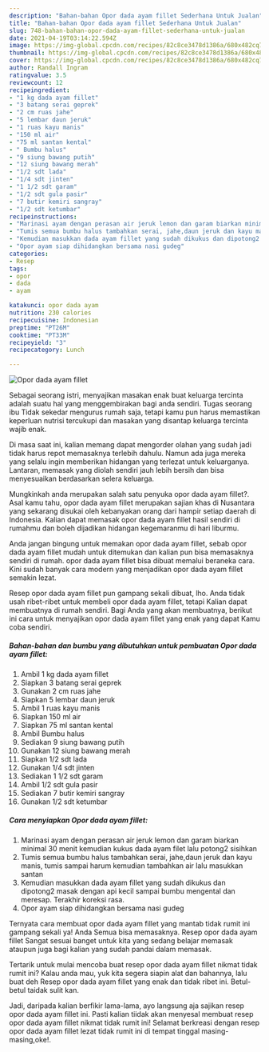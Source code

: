 ```yaml
---
description: "Bahan-bahan Opor dada ayam fillet Sederhana Untuk Jualan"
title: "Bahan-bahan Opor dada ayam fillet Sederhana Untuk Jualan"
slug: 748-bahan-bahan-opor-dada-ayam-fillet-sederhana-untuk-jualan
date: 2021-04-19T03:14:22.594Z
image: https://img-global.cpcdn.com/recipes/82c8ce3478d1386a/680x482cq70/opor-dada-ayam-fillet-foto-resep-utama.jpg
thumbnail: https://img-global.cpcdn.com/recipes/82c8ce3478d1386a/680x482cq70/opor-dada-ayam-fillet-foto-resep-utama.jpg
cover: https://img-global.cpcdn.com/recipes/82c8ce3478d1386a/680x482cq70/opor-dada-ayam-fillet-foto-resep-utama.jpg
author: Randall Ingram
ratingvalue: 3.5
reviewcount: 12
recipeingredient:
- "1 kg dada ayam fillet"
- "3 batang serai geprek"
- "2 cm ruas jahe"
- "5 lembar daun jeruk"
- "1 ruas kayu manis"
- "150 ml air"
- "75 ml santan kental"
- " Bumbu halus"
- "9 siung bawang putih"
- "12 siung bawang merah"
- "1/2 sdt lada"
- "1/4 sdt jinten"
- "1 1/2 sdt garam"
- "1/2 sdt gula pasir"
- "7 butir kemiri sangray"
- "1/2 sdt ketumbar"
recipeinstructions:
- "Marinasi ayam dengan perasan air jeruk lemon dan garam biarkan minimal 30 menit kemudian kukus dada ayam filet lalu potong2 sisihkan"
- "Tumis semua bumbu halus tambahkan serai, jahe,daun jeruk dan kayu manis, tumis sampai harum kemudian tambahkan air lalu masukkan santan"
- "Kemudian masukkan dada ayam fillet yang sudah dikukus dan dipotong2 masak dengan api kecil sampai bumbu mengental dan meresap. Terakhir koreksi rasa."
- "Opor ayam siap dihidangkan bersama nasi gudeg"
categories:
- Resep
tags:
- opor
- dada
- ayam

katakunci: opor dada ayam 
nutrition: 230 calories
recipecuisine: Indonesian
preptime: "PT26M"
cooktime: "PT33M"
recipeyield: "3"
recipecategory: Lunch

---
```



![Opor dada ayam fillet](https://img-global.cpcdn.com/recipes/82c8ce3478d1386a/680x482cq70/opor-dada-ayam-fillet-foto-resep-utama.jpg)

Sebagai seorang istri, menyajikan masakan enak buat keluarga tercinta adalah suatu hal yang menggembirakan bagi anda sendiri. Tugas seorang ibu Tidak sekedar mengurus rumah saja, tetapi kamu pun harus memastikan keperluan nutrisi tercukupi dan masakan yang disantap keluarga tercinta wajib enak.

Di masa  saat ini, kalian memang dapat mengorder olahan yang sudah jadi tidak harus repot memasaknya terlebih dahulu. Namun ada juga mereka yang selalu ingin memberikan hidangan yang terlezat untuk keluarganya. Lantaran, memasak yang diolah sendiri jauh lebih bersih dan bisa menyesuaikan berdasarkan selera keluarga. 



Mungkinkah anda merupakan salah satu penyuka opor dada ayam fillet?. Asal kamu tahu, opor dada ayam fillet merupakan sajian khas di Nusantara yang sekarang disukai oleh kebanyakan orang dari hampir setiap daerah di Indonesia. Kalian dapat memasak opor dada ayam fillet hasil sendiri di rumahmu dan boleh dijadikan hidangan kegemaranmu di hari liburmu.

Anda jangan bingung untuk memakan opor dada ayam fillet, sebab opor dada ayam fillet mudah untuk ditemukan dan kalian pun bisa memasaknya sendiri di rumah. opor dada ayam fillet bisa dibuat memalui beraneka cara. Kini sudah banyak cara modern yang menjadikan opor dada ayam fillet semakin lezat.

Resep opor dada ayam fillet pun gampang sekali dibuat, lho. Anda tidak usah ribet-ribet untuk membeli opor dada ayam fillet, tetapi Kalian dapat membuatnya di rumah sendiri. Bagi Anda yang akan membuatnya, berikut ini cara untuk menyajikan opor dada ayam fillet yang enak yang dapat Kamu coba sendiri.

<!--inarticleads1-->

##### Bahan-bahan dan bumbu yang dibutuhkan untuk pembuatan Opor dada ayam fillet:

1. Ambil 1 kg dada ayam fillet
1. Siapkan 3 batang serai geprek
1. Gunakan 2 cm ruas jahe
1. Siapkan 5 lembar daun jeruk
1. Ambil 1 ruas kayu manis
1. Siapkan 150 ml air
1. Siapkan 75 ml santan kental
1. Ambil  Bumbu halus
1. Sediakan 9 siung bawang putih
1. Gunakan 12 siung bawang merah
1. Siapkan 1/2 sdt lada
1. Gunakan 1/4 sdt jinten
1. Sediakan 1 1/2 sdt garam
1. Ambil 1/2 sdt gula pasir
1. Sediakan 7 butir kemiri sangray
1. Gunakan 1/2 sdt ketumbar




<!--inarticleads2-->

##### Cara menyiapkan Opor dada ayam fillet:

1. Marinasi ayam dengan perasan air jeruk lemon dan garam biarkan minimal 30 menit kemudian kukus dada ayam filet lalu potong2 sisihkan
1. Tumis semua bumbu halus tambahkan serai, jahe,daun jeruk dan kayu manis, tumis sampai harum kemudian tambahkan air lalu masukkan santan
1. Kemudian masukkan dada ayam fillet yang sudah dikukus dan dipotong2 masak dengan api kecil sampai bumbu mengental dan meresap. Terakhir koreksi rasa.
1. Opor ayam siap dihidangkan bersama nasi gudeg




Ternyata cara membuat opor dada ayam fillet yang mantab tidak rumit ini gampang sekali ya! Anda Semua bisa memasaknya. Resep opor dada ayam fillet Sangat sesuai banget untuk kita yang sedang belajar memasak ataupun juga bagi kalian yang sudah pandai dalam memasak.

Tertarik untuk mulai mencoba buat resep opor dada ayam fillet nikmat tidak rumit ini? Kalau anda mau, yuk kita segera siapin alat dan bahannya, lalu buat deh Resep opor dada ayam fillet yang enak dan tidak ribet ini. Betul-betul taidak sulit kan. 

Jadi, daripada kalian berfikir lama-lama, ayo langsung aja sajikan resep opor dada ayam fillet ini. Pasti kalian tiidak akan menyesal membuat resep opor dada ayam fillet nikmat tidak rumit ini! Selamat berkreasi dengan resep opor dada ayam fillet lezat tidak rumit ini di tempat tinggal masing-masing,oke!.

